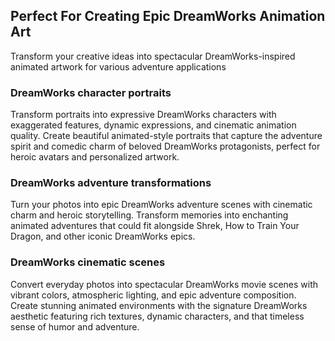 ## Perfect For Creating Epic DreamWorks Animation Art
Transform your creative ideas into spectacular DreamWorks-inspired animated artwork for various adventure applications

### DreamWorks character portraits
Transform portraits into expressive DreamWorks characters with exaggerated features, dynamic expressions, and cinematic animation quality. Create beautiful animated-style portraits that capture the adventure spirit and comedic charm of beloved DreamWorks protagonists, perfect for heroic avatars and personalized artwork.

### DreamWorks adventure transformations
Turn your photos into epic DreamWorks adventure scenes with cinematic charm and heroic storytelling. Transform memories into enchanting animated adventures that could fit alongside Shrek, How to Train Your Dragon, and other iconic DreamWorks epics.

### DreamWorks cinematic scenes
Convert everyday photos into spectacular DreamWorks movie scenes with vibrant colors, atmospheric lighting, and epic adventure composition. Create stunning animated environments with the signature DreamWorks aesthetic featuring rich textures, dynamic characters, and that timeless sense of humor and adventure.